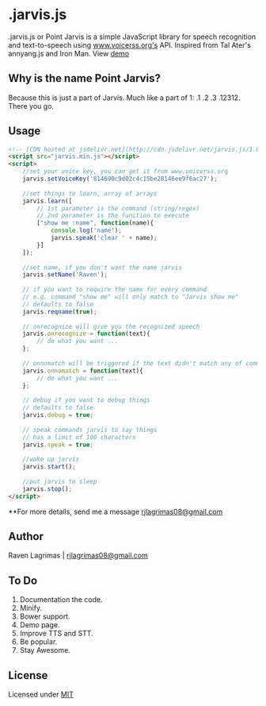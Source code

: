 .jarvis.js
==========

.jarvis.js or Point Jarvis is a simple JavaScript library for speech recognition and text-to-speech using www.voicerss.org's API. Inspired from Tal Ater's annyang.js and Iron Man. View [demo](http://ravenjohn.github.io/.jarvis.js)

Why is the name Point Jarvis?
---
Because this is just a part of Jarvis. Much like a part of 1: .1 .2 .3 .12312. There you go.


Usage
-----
````html
<!-- [CDN hosted at jsdelivr.net](http://cdn.jsdelivr.net/jarvis.js/1.0.0/jarvis.min.js) -->
<script src="jarvis.min.js"></script>
<script>
	//set your voice key, you can get it from www.voicerss.org
	jarvis.setVoiceKey('814690c9d02c4c15be28146ee9f6ac27');
	
	//set things to learn, array of arrays
	jarvis.learn([
		// 1st parameter is the command (string/regex)
		// 2nd parameter is the function to execute
		["show me :name", function(name){
			console.log('name');
			jarvis.speak('clear ' + name);
		}]
	]);
	
	//set name, if you don't want the name jarvis
	jarvis.setName('Raven');
	
	// if you want to require the name for every command
	// e.g. command "show me" will only match to "Jarvis show me"
	// defaults to false
	jarvis.reqname(true);
	
	// onrecognize will give you the recognized speech
	jarvis.onrecognize = function(text){
		// do what you want ...
	};
	
	// onnomatch will be triggered if the text didn't match any of commands
	jarvis.onnomatch = function(text){
		// do what you want ...
	};
	
	// debug if you want to debug things
	// defaults to false
	jarvis.debug = true;
	
	// speak commands jarvis to say things
	// has a limit of 100 characters
	jarvis.speak = true;
	
	//wake up jarvis
	jarvis.start();
	
	//put jarvis to sleep
	jarvis.stop();
</script>
````

**For more details, send me a message [rjlagrimas08@gmail.com](mailto:rjlagrimas08@gmail.com)

Author
------
Raven Lagrimas | rjlagrimas08@gmail.com

To Do
------
1. Documentation the code.
2. Minify.
3. Bower support.
4. Demo page.
5. Improve TTS and STT.
6. Be popular.
7. Stay Awesome.

License
-------
Licensed under [MIT](https://github.com/ravenjohn/.jarvis.js/blob/master/LICENSE)
